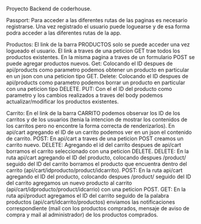 Proyecto Backend de coderhouse.

Passport: Para acceder a las diferentes rutas de las paginas es necesario registrarse. Una vez registrado el usuario puede loguearse y de esa forma podra acceder a las diferentes rutas de la app.

Productos:
El link de la barra PRODUCTOS solo se puede acceder una vez logueado el usuario. El link a traves de una peticion GET trae todos los productos existentes. En la misma pagina a traves de un formulario POST se puede agregar productos nuevos.
Get: Colocando el ID despues de api/products como parametro podemos obtener un producto en particular en un json con una peticion tipo GET.
Delete: Colocando el ID despues de api/products como parametro podemos borrar un producto en particular con una peticion tipo DELETE.
PUT: Con el el ID del producto como parametro y los cambios realizados a traves del body podemos actualizar/modificar los productos existentes.

Carrito:
En el link de la barra CARRITO podemos observar los ID de los carritos y de los usuarios (tenia la intencion de mostrar los contenidos de los carritos pero no encontre la forma correcta de renderizarlos). En api/cart agregando el ID de un carrito podemos ver en un json el contenido de carrito.
POST: En api/cart a traves de una peticion POST creamos un carrito nuevo.
DELETE: Agregando el id del carrito despues de api/cart borramos el carrito seleccionado con una peticion DELETE.
DELETE: En la ruta api/cart agregando el ID del producto, colocando despues 
/product/ seguido del ID del carrito borramos el producto que encuentra dentro del carrito (api/cart/idproducto/product/idcarrito).
POST: En la ruta api/cart agregando el ID del producto, colocando despues 
/product/ seguido del ID del carrito agregamos un nuevo producto al carrito (api/cart/idproducto/product/idcarrio) con una peticion POST.
GET: En la ruta api/product agregamos el ID del carrito seguido de la palabra productos (api/cart/idcarrito/productos) enviamos las notificaciones correspondiente (mail con los productos comprados, mensaje de aviso de compra y mail al administrador) de los productos comprados.

